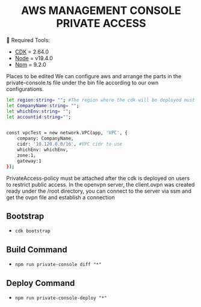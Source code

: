 <div align="center" width="100%">
    <br>
    <br>
    <h1>AWS MANAGEMENT CONSOLE PRIVATE ACCESS</h1>
</div>



 🔧 Required Tools: 
- [CDK](https://docs.aws.amazon.com/cdk/api/v2/) = 2.64.0
- [Node](https://nodejs.org/en/download/) = v19.4.0
- [Npm](https://docs.npmjs.com/downloading-and-installing-node-js-and-npm) = 9.2.0



Places to be edited
We can configure aws and arrange the parts in the private-console.ts file under the bin file according to our own configurations.
 
```bash
let region:string= ""; #The region where the cdk will be deployed must contain regions supported by AWS manage private console access. AWS DOC: https://docs.aws.amazon.com/awsconsolehelpdocs/latest/gsg/console-private-access.html
let CompanyName:string= "";   
let whichEnv:string= "";
let accountid:string="";


const vpcTest = new network.VPC(app, 'VPC', {
    company: CompanyName,
    cidr: '10.120.0.0/16', #VPC cidr to use
    whichEnv: whichEnv,
    zone:1,
    gateway:1
});

```

PrivateAccess-policy must be attached after the cdk is deployed on users to restrict public access.
In the openvpn server, the client.ovpn was created ready under the /root directory, you can connect to the server via ssm and get the ovpn file and establish a connection


## Bootstrap

* `cdk bootstrap` 

## Build Command

* `npm run private-console diff "*"` 


## Deploy Command

* `npm run private-console-deploy "*"` 
